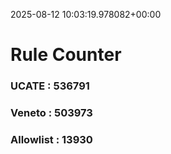 2025-08-12 10:03:19.978082+00:00
# Rule Counter 
 ### UCATE : 536791

 ### Veneto : 503973

 ### Allowlist : 13930